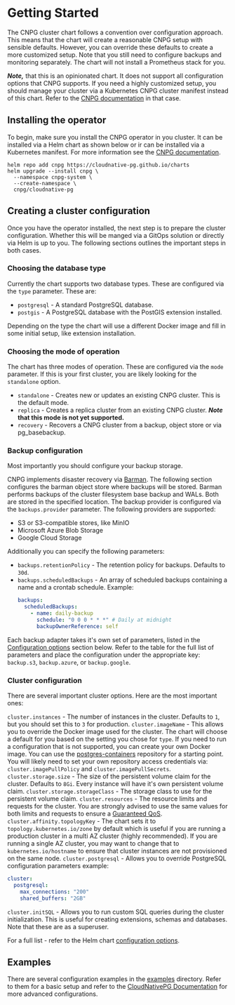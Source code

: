 # Getting Started

The CNPG cluster chart follows a convention over configuration approach. This means that the chart will create a reasonable 
CNPG setup with sensible defaults. However, you can override these defaults to create a more customized setup. Note that
you still need to configure backups and monitoring separately. The chart will not install a Prometheus stack for you.

_**Note,**_ that this is an opinionated chart. It does not support all configuration options that CNPG supports. If you
need a highly customized setup, you should manage your cluster via a Kubernetes CNPG cluster manifest instead of this chart.
Refer to the [CNPG documentation](https://cloudnative-pg.io/documentation/current/) in that case.

## Installing the operator

To begin, make sure you install the CNPG operator in you cluster. It can be installed via a Helm chart as shown below or
ir can be installed via a Kubernetes manifest. For more information see the [CNPG documentation](https://cloudnative-pg.io/documentation/current/installation_upgrade/).

```console
helm repo add cnpg https://cloudnative-pg.github.io/charts
helm upgrade --install cnpg \
  --namespace cnpg-system \
  --create-namespace \
  cnpg/cloudnative-pg
```

## Creating a cluster configuration

Once you have the operator installed, the next step is to prepare the cluster configuration. Whether this will be manged
via a GitOps solution or directly via Helm is up to you. The following sections outlines the important steps in both cases.

### Choosing the database type

Currently the chart supports two database types. These are configured via the `type` parameter. These are:
* `postgresql` - A standard PostgreSQL database.
* `postgis` - A PostgreSQL database with the PostGIS extension installed.

Depending on the type the chart will use a different Docker image and fill in some initial setup, like extension installation.

### Choosing the mode of operation

The chart has three modes of operation. These are configured via the `mode` parameter. If this is your first cluster, you
are likely looking for the `standalone` option.
* `standalone` - Creates new or updates an existing CNPG cluster. This is the default mode.
* `replica` - Creates a replica cluster from an existing CNPG cluster. **_Note_ that this mode is not yet supported.**
* `recovery` - Recovers a CNPG cluster from a backup, object store or via pg_basebackup.

### Backup configuration

Most importantly you should configure your backup storage. 

CNPG implements disaster recovery via [Barman](https://pgbarman.org/). The following section configures the barman object
store where backups will be stored. Barman performs backups of the cluster filesystem base backup and WALs. Both are
stored in the specified location. The backup provider is configured via the `backups.provider` parameter. The following
providers are supported:

* S3 or S3-compatible stores, like MinIO
* Microsoft Azure Blob Storage
* Google Cloud Storage

Additionally you can specify the following parameters:
* `backups.retentionPolicy` - The retention policy for backups. Defaults to `30d`.
* `backups.scheduledBackups` - An array of scheduled backups containing a name and a crontab schedule. Example:
  ```yaml
  backups:
    scheduledBackups:
      - name: daily-backup
        schedule: "0 0 0 * * *" # Daily at midnight
        backupOwnerReference: self
  ```

Each backup adapter takes it's own set of parameters, listed in the [Configuration options](../README.md#Configuration-options) section
below. Refer to the table for the full list of parameters and place the configuration under the appropriate key: `backup.s3`,
`backup.azure`, or `backup.google`.

### Cluster configuration

There are several important cluster options. Here are the most important ones:

`cluster.instances` - The number of instances in the cluster. Defaults to `1`, but you should set this to `3` for production.
`cluster.imageName` - This allows you to override the Docker image used for the cluster. The chart will choose a default
  for you based on the setting you chose for `type`. If you need to run a configuration that is not supported, you can 
  create your own Docker image. You can use the [postgres-containers](https://github.com/cloudnative-pg/postgres-containers)
  repository for a starting point.
  You will likely need to set your own repository access credentials via: `cluster.imagePullPolicy` and `cluster.imagePullSecrets`.
`cluster.storage.size` - The size of the persistent volume claim for the cluster. Defaults to `8Gi`. Every instance will
  have it's own persistent volume claim.
`cluster.storage.storageClass` - The storage class to use for the persistent volume claim.
`cluster.resources` - The resource limits and requests for the cluster. You are strongly advised to use the same values
  for both limits and requests to ensure a [Guaranteed QoS](https://kubernetes.io/docs/concepts/workloads/pods/pod-qos/#guaranteed).
`cluster.affinity.topologyKey` - The chart sets it to `topology.kubernetes.io/zone` by default which is useful if you are
  running a production cluster in a multi AZ cluster (highly recommended). If you are running a single AZ cluster, you may
  want to change that to `kubernetes.io/hostname` to ensure that cluster instances are not provisioned on the same node.
`cluster.postgresql` - Allows you to override PostgreSQL configuration parameters example:
  ```yaml
  cluster:
    postgresql:
      max_connections: "200"
      shared_buffers: "2GB"  
  ```
`cluster.initSQL` - Allows you to run custom SQL queries during the cluster initialization. This is useful for creating
extensions, schemas and databases. Note that these are as a superuser.

For a full list - refer to the Helm chart [configuration options](../README.md#Configuration-options).

## Examples

There are several configuration examples in the [examples](../examples) directory. Refer to them for a basic setup and
refer to  the [CloudNativePG Documentation](https://cloudnative-pg.io/documentation/current/) for more advanced configurations.
